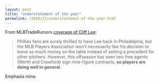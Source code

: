 ```yaml
---
layout: post
title: "understatement of the year"
permalink: /2010/12/understatement-of-the-year.html
---
```


<p>From MLBTradeRumors <a href="http://www.mlbtraderumors.com/2010/12/agree-to-sign-cliff-lee.html">coverage of Cliff Lee</a>:</p>
<blockquote>
<p>Phillies fans are surely thrilled to have Lee back in Philadelphia, but the MLB Players Association won&#39;t necessarily like his decision to leave so much money on the table instead of setting a precedent for other pitchers. However, this offseason has seen two free agents (Werth and Crawford) sign nine-figure contracts, <strong>so players are doing well in general</strong>.</p>
</blockquote>
<p>Emphasis mine.</p>



